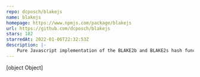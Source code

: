 ```yaml
---
repo: dcposch/blakejs
name: blakejs
homepage: https://www.npmjs.com/package/blakejs
url: https://github.com/dcposch/blakejs
stars: 182
starredAt: 2022-01-06T22:32:53Z
description: |-
    Pure Javascript implementation of the BLAKE2b and BLAKE2s hash functions
---
```


[object Object]
